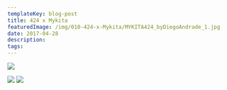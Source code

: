 ```yaml
---
templateKey: blog-post
title: 424 x Mykita
featuredImage: /img/010-424-x-Mykita/MYKITA424_byDiegoAndrade_1.jpg
date: 2017-04-28
description:
tags:
---
```

![](/img/010-424-x-Mykita/MYKITA424_byDiegoAndrade_1.jpg)

![](/img/010-424-x-Mykita/MYKITA424_byDiegoAndrade_2-1.jpg)
![](/img/010-424-x-Mykita/MYKITA424_byDiegoAndrade_3.jpg)



